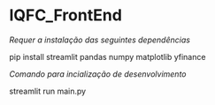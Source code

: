 # IQFC_FrontEnd
 
*Requer a instalação das seguintes dependências*

pip install streamlit pandas numpy matplotlib yfinance

*Comando para incialização de desenvolvimento*

streamlit run main.py

